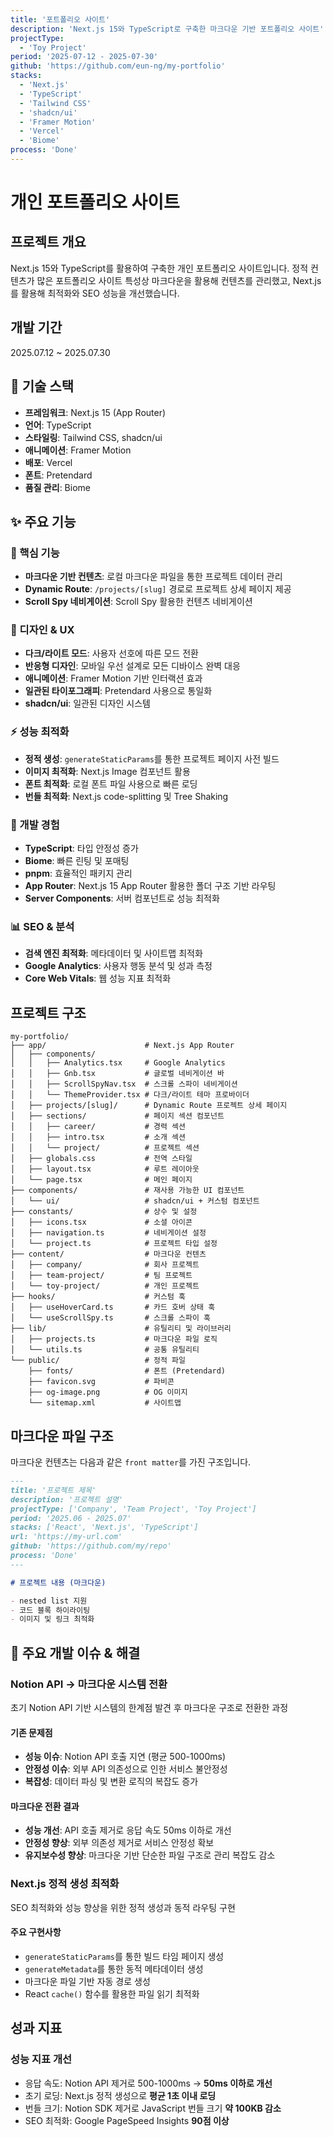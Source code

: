 ```yaml
---
title: '포트폴리오 사이트'
description: 'Next.js 15와 TypeScript로 구축한 마크다운 기반 포트폴리오 사이트'
projectType:
  - 'Toy Project'
period: '2025-07-12 - 2025-07-30'
github: 'https://github.com/eun-ng/my-portfolio'
stacks:
  - 'Next.js'
  - 'TypeScript'
  - 'Tailwind CSS'
  - 'shadcn/ui'
  - 'Framer Motion'
  - 'Vercel'
  - 'Biome'
process: 'Done'
---
```


# 개인 포트폴리오 사이트

## 프로젝트 개요

Next.js 15와 TypeScript를 활용하여 구축한 개인 포트폴리오 사이트입니다. 정적 컨텐츠가 많은 포트폴리오 사이트 특성상 마크다운을 활용해 컨텐츠를 관리했고, Next.js를 활용해 최적화와 SEO 성능을 개선했습니다.

## 개발 기간

2025.07.12 ~ 2025.07.30

## 🚀 기술 스택

- **프레임워크**: Next.js 15 (App Router)
- **언어**: TypeScript
- **스타일링**: Tailwind CSS, shadcn/ui
- **애니메이션**: Framer Motion
- **배포**: Vercel
- **폰트**: Pretendard
- **품질 관리**: Biome

## ✨ 주요 기능

### 🎯 핵심 기능

- **마크다운 기반 컨텐츠**: 로컬 마크다운 파일을 통한 프로젝트 데이터 관리
- **Dynamic Route**: `/projects/[slug]` 경로로 프로젝트 상세 페이지 제공
- **Scroll Spy 네비게이션**: Scroll Spy 활용한 컨텐츠 네비게이션

### 🎨 디자인 & UX

- **다크/라이트 모드**: 사용자 선호에 따른 모드 전환
- **반응형 디자인**: 모바일 우선 설계로 모든 디바이스 완벽 대응
- **애니메이션**: Framer Motion 기반 인터랙션 효과
- **일관된 타이포그래피**: Pretendard 사용으로 통일화
- **shadcn/ui**: 일관된 디자인 시스템

### ⚡ 성능 최적화

- **정적 생성**: `generateStaticParams`를 통한 프로젝트 페이지 사전 빌드
- **이미지 최적화**: Next.js Image 컴포넌트 활용
- **폰트 최적화**: 로컬 폰트 파일 사용으로 빠른 로딩
- **번들 최적화**: Next.js code-splitting 및 Tree Shaking

### 🔧 개발 경험

- **TypeScript**: 타입 안정성 증가
- **Biome**: 빠른 린팅 및 포매팅
- **pnpm**: 효율적인 패키지 관리
- **App Router**: Next.js 15 App Router 활용한 폴더 구조 기반 라우팅
- **Server Components**: 서버 컴포넌트로 성능 최적화

### 📊 SEO & 분석

- **검색 엔진 최적화**: 메타데이터 및 사이트맵 최적화
- **Google Analytics**: 사용자 행동 분석 및 성과 측정
- **Core Web Vitals**: 웹 성능 지표 최적화

## 프로젝트 구조

```
my-portfolio/
├── app/                      # Next.js App Router
│   ├── components/
│   │   ├── Analytics.tsx     # Google Analytics
│   │   ├── Gnb.tsx           # 글로벌 네비게이션 바
│   │   ├── ScrollSpyNav.tsx  # 스크롤 스파이 네비게이션
│   │   └── ThemeProvider.tsx # 다크/라이트 테마 프로바이더
│   ├── projects/[slug]/      # Dynamic Route 프로젝트 상세 페이지
│   ├── sections/             # 페이지 섹션 컴포넌트
│   │   ├── career/           # 경력 섹션
│   │   ├── intro.tsx         # 소개 섹션
│   │   └── project/          # 프로젝트 섹션
│   ├── globals.css           # 전역 스타일
│   ├── layout.tsx            # 루트 레이아웃
│   └── page.tsx              # 메인 페이지
├── components/               # 재사용 가능한 UI 컴포넌트
│   └── ui/                   # shadcn/ui + 커스텀 컴포넌트
├── constants/                # 상수 및 설정
│   ├── icons.tsx             # 소셜 아이콘
│   ├── navigation.ts         # 네비게이션 설정
│   └── project.ts            # 프로젝트 타입 설정
├── content/                  # 마크다운 컨텐츠
│   ├── company/              # 회사 프로젝트
│   ├── team-project/         # 팀 프로젝트
│   └── toy-project/          # 개인 프로젝트
├── hooks/                    # 커스텀 훅
│   ├── useHoverCard.ts       # 카드 호버 상태 훅
│   └── useScrollSpy.ts       # 스크롤 스파이 훅
├── lib/                      # 유틸리티 및 라이브러리
│   ├── projects.ts           # 마크다운 파일 로직
│   └── utils.ts              # 공통 유틸리티
└── public/                   # 정적 파일
    ├── fonts/                # 폰트 (Pretendard)
    ├── favicon.svg           # 파비콘
    ├── og-image.png          # OG 이미지
    └── sitemap.xml           # 사이트맵
```

## 마크다운 파일 구조

마크다운 컨텐츠는 다음과 같은 `front matter`를 가진 구조입니다.

```markdown
---
title: '프로젝트 제목'
description: '프로젝트 설명'
projectType: ['Company', 'Team Project', 'Toy Project']
period: '2025.06 - 2025.07'
stacks: ['React', 'Next.js', 'TypeScript']
url: 'https://my-url.com'
github: 'https://github.com/my/repo'
process: 'Done'
---

# 프로젝트 내용 (마크다운)

- nested list 지원
- 코드 블록 하이라이팅
- 이미지 및 링크 최적화
```

## 🎯 주요 개발 이슈 & 해결

### Notion API → 마크다운 시스템 전환

초기 Notion API 기반 시스템의 한계점 발견 후 마크다운 구조로 전환한 과정

#### 기존 문제점

- **성능 이슈**: Notion API 호출 지연 (평균 500-1000ms)
- **안정성 이슈**: 외부 API 의존성으로 인한 서비스 불안정성
- **복잡성**: 데이터 파싱 및 변환 로직의 복잡도 증가

#### 마크다운 전환 결과

- **성능 개선**: API 호출 제거로 응답 속도 50ms 이하로 개선
- **안정성 향상**: 외부 의존성 제거로 서비스 안정성 확보
- **유지보수성 향상**: 마크다운 기반 단순한 파일 구조로 관리 복잡도 감소

### Next.js 정적 생성 최적화

SEO 최적화와 성능 향상을 위한 정적 생성과 동적 라우팅 구현

#### 주요 구현사항

- `generateStaticParams`를 통한 빌드 타임 페이지 생성
- `generateMetadata`를 통한 동적 메타데이터 생성
- 마크다운 파일 기반 자동 경로 생성
- React `cache()` 함수를 활용한 파일 읽기 최적화

## 성과 지표

### 성능 지표 개선

- 응답 속도: Notion API 제거로 500-1000ms → **50ms 이하로 개선**
- 초기 로딩: Next.js 정적 생성으로 **평균 1초 이내 로딩**
- 번들 크기: Notion SDK 제거로 JavaScript 번들 크기 **약 100KB 감소**
- SEO 최적화: Google PageSpeed Insights **90점 이상**
